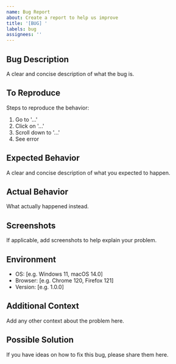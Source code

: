 ```yaml
---
name: Bug Report
about: Create a report to help us improve
title: '[BUG] '
labels: bug
assignees: ''
---
```


## Bug Description
A clear and concise description of what the bug is.

## To Reproduce
Steps to reproduce the behavior:
1. Go to '...'
2. Click on '...'
3. Scroll down to '...'
4. See error

## Expected Behavior
A clear and concise description of what you expected to happen.

## Actual Behavior
What actually happened instead.

## Screenshots
If applicable, add screenshots to help explain your problem.

## Environment
- OS: [e.g. Windows 11, macOS 14.0]
- Browser: [e.g. Chrome 120, Firefox 121]
- Version: [e.g. 1.0.0]

## Additional Context
Add any other context about the problem here.

## Possible Solution
If you have ideas on how to fix this bug, please share them here.
